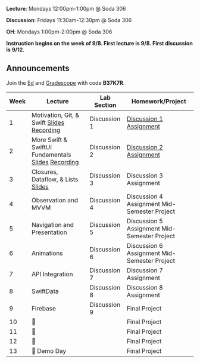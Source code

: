 **Lecture**: Mondays 12:00pm-1:00pm @ Soda 306

**Discussion**: Fridays 11:30am-12:30pm @ Soda 306

**OH**: Mondays 1:00pm-2:00pm @ Soda 306 

**Instruction begins on the week of 9/8. First lecture is 9/8. First discussion is 9/12.**

## Announcements
Join the [Ed](https://edstem.org/us/join/nCUdA6) and [Gradescope](https://www.gradescope.com) with code **B37K7R**.

| Week | Lecture | Lab Section | Homework/Project |
| ---- | ------------------------------------------------------------------------------------------------------------------------------------------------------------------------------------------------------------------------------------------------------------------------------------------------------- | ------------------------------------------------- | ------------------------------------------------- |
| 1    | Motivation, Git, & Swift [Slides](https://drive.google.com/file/d/1aneAc_kybEO3vr80j4dsH05RoZWBBNT0/view?usp=sharing) [Recording](https://youtu.be/M3a9NTFBfzo) | Discussion 1 | [Discussion 1 Assignment](https://www.notion.so/calhacks/Discussion-1-1de8573481db80fd8626f78bff141284?source=copy_link) |
| 2    | More Swift & SwiftUI Fundamentals [Slides](https://drive.google.com/file/d/1l2MQCs0rgq33d9Mt-0iKu1BQExfVUb0j/view?usp=sharing) [Recording](https://youtu.be/hZIltxxxEYk) | Discussion 2 | [Discussion 2 Assignment](https://calhacks.notion.site/FA-25-Discussion-2-2738573481db8083ba59fd951f241c6b?pvs=73) |
| 3    | Closures, Dataflow, & Lists [Slides](https://drive.google.com/file/d/1u2_-CgfJHOzym1wV2QIqQKre77mvdhad/view?usp=sharing) | Discussion 3 | Discussion 3 Assignment |
| 4    | Observation and MVVM | Discussion 4  | Discussion 4 Assignment Mid-Semester Project |
| 5    | Navigation and Presentation | Discussion 5 | Discussion 5 Assignment Mid-Semester Project |
| 6    | Animations | Discussion 6 | Discussion 6 Assignment Mid-Semester Project |
| 7    | API Integration | Discussion 7 | Discussion 7 Assignment |
| 8    | SwiftData | Discussion 8 | Discussion 8 Assignment |
| 9    | Firebase | Discussion 9 | Final Project |
| 10   | 🔮 | | Final Project |
| 11   | 🔮 | | Final Project |
| 12   | 🦃 | | Final Project |
| 13   | 🎉 Demo Day | | Final Project |